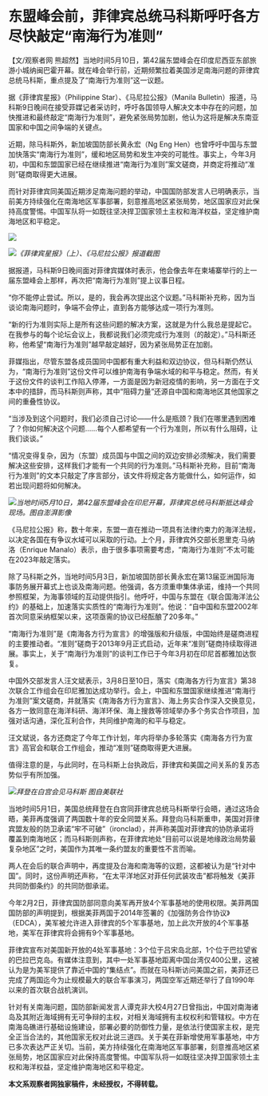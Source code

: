 # 东盟峰会前，菲律宾总统马科斯呼吁各方尽快敲定“南海行为准则”

【文/观察者网
熊超然】当地时间5月10日，第42届东盟峰会在印度尼西亚东部旅游小城纳闽巴霍开幕。就在峰会举行前，近期频繁拉着美国涉足南海问题的菲律宾总统马科斯，重点提及了“南海行为准则”这一议题。

据《菲律宾星报》（Philippine Star）、《马尼拉公报》（Manila
Bulletin）报道，马科斯9日晚间在接受菲媒记者采访时，呼吁各国领导人解决文本中存在的问题，加快推进和最终敲定“南海行为准则”，避免紧张局势加剧，他认为这将是解决东南亚国家和中国之间争端的关键点。

近期，除马科斯外，新加坡国防部长黄永宏（Ng Eng
Hen）也曾呼吁中国与东盟加快落实“南海行为准则”，缓和地区局势和发生冲突的可能性。事实上，今年3月初，中国和东盟国家已经在继续推进“南海行为准则”案文磋商，并商定将推动“准则”磋商取得更大进展。

而针对菲律宾同美国近期涉足南海问题的举动，中国国防部发言人已明确表示，当前美方持续强化在南海地区军事部署，刻意推高地区紧张局势，地区国家应对此保持高度警惕。中国军队将一如既往坚决捍卫国家领土主权和海洋权益，坚定维护南海地区和平稳定。

![](https://inews.gtimg.com/newsapp_bt/0/15792515772/1000)

![](https://inews.gtimg.com/newsapp_bt/0/15792515777/1000)_《菲律宾星报》（上）、《马尼拉公报》报道截图_

据报道，马科斯9日晚间面对菲律宾媒体时表示，他会像去年在柬埔寨举行的上一届东盟峰会上那样，再次把“南海行为准则”提上议事日程。

“你不能停止尝试。所以，是的，我会再次提出这个议题。”马科斯补充称，因为当谈论南海问题时，争端不会停止，直到各方能够达成一项行为准则。

“新的行为准则实际上是所有这些问题的解决方案，这就是为什么我总是提起它。在我参与的每个论坛会议上，我都说我们必须完成行为准则（的敲定）。”马科斯还称，他希望“南海行为准则”越早敲定越好，因为紧张局势正在加剧。

菲媒指出，尽管东盟各成员国同中国都有重大利益和双边协议，但马科斯仍然认为，“南海行为准则”这份文件可以维护南海有争端水域的和平与稳定。然而，有关于这份文件的谈判工作陷入停滞，一方面是因为新冠疫情的影响，另一方面在于文本中的措辞，而马科斯则声称，其中“阻碍力量”还源自中国和南海地区其他国家之间的重叠性协议。

“当涉及到这个问题时，我们必须自己讨论——什么是瓶颈？我们在哪里遇到困难了？你如何解决这个问题……每个人都希望有一个行为准则，所以有什么阻碍，让我们谈谈。”

“情况变得复杂，因为（东盟）成员国与中国之间的双边安排必须解决，我们需要解决这些安排，这样我们才能有一个共同的行为准则。”马科斯补充称，目前“南海行为准则”的文本只敲定了序言部分，该文件将规定各方能做什么，如何运作，如若出现问题将如何解决。

![](https://inews.gtimg.com/newsapp_bt/0/15792515778/1000)_当地时间5月10日，第42届东盟峰会在印尼开幕，菲律宾总统马科斯抵达峰会现场。图自澎湃影像_

《马尼拉公报》称，数十年来，东盟一直在推动一项具有法律约束力的海洋法规，以决定各国在有争议水域可以采取的行动。上个月，菲律宾外交部长恩里克·马纳洛（Enrique
Manalo）表示，由于很多事项需要考虑，“南海行为准则”不太可能在2023年敲定落实。

除了马科斯之外，当地时间5月3日，新加坡国防部长黄永宏在第13届亚洲国际海事防务展开幕式上也谈及南海问题。他强调，各方须重申集体承诺，维持一个共同参照框架，为海事领域的互动提供指引。他呼吁，中国与东盟在《联合国海洋法公约》的基础上，加速落实实质性的“南海行为准则”。他说：“自中国和东盟2002年首次同意采纳框架以来，这项亟需的协议已经酝酿了20多年。”

“南海行为准则”是《南海各方行为宣言》的增强版和升级版，中国始终是磋商进程的主要推动者。“准则”磋商于2013年9月正式启动，近年来“准则”磋商持续取得进展。事实上，关于“南海行为准则”的谈判工作已于今年3月初在印尼首都雅加达恢复。

中国外交部发言人汪文斌表示，3月8日至10日，落实《南海各方行为宣言》第38次联合工作组会在印尼雅加达成功举行。会上，中国和东盟国家继续推进“南海行为准则”案文磋商，并就落实《南海各方行为宣言》、海上务实合作深入交换意见，各方一致同意在海洋科研、海洋环保、海上搜救等领域举办多个务实合作项目，加强对话沟通，深化互利合作，共同维护南海的和平与稳定。

汪文斌说，各方还商定了今年工作计划，年内将举办多轮落实《南海各方行为宣言》高官会和联合工作组会，推动“准则”磋商取得更大进展。

值得注意的是，与此同时，在马科斯上台执政后，菲律宾和美国之间关系的复苏态势似乎有所加强。

![](https://inews.gtimg.com/newsapp_bt/0/15787958486/1000)_拜登在白宫会见马科斯 图自美联社_

当地时间5月1日，美国总统拜登在白宫同菲律宾总统马科斯举行会晤，通过这场会晤，美菲再度强调了两国数十年的安全同盟关系。拜登向马科斯重申，美国对菲律宾盟友般的防卫承诺“牢不可破”（ironclad），并声称美国对菲律宾的协防承诺将覆盖到南海地区；而马科斯则声称，在菲律宾地处“目前可以说是地缘政治局势最复杂地区”之时，美国作为其唯一条约盟友的重要性不言而喻。

两人在会后的联合声明中，再度提及台海和南海等的议题，这都被认为是“针对中国”。同时，这份声明还声称，“在太平洋地区对菲任何武装攻击”都将触发《美菲共同防御条约》的共同防御承诺。

今年2月2日，菲律宾国防部同意向美军再开放4个军事基地的使用权限。美菲两国国防部的声明提到，根据美菲两国于2014年签署的《加强防务合作协议》（EDCA），美军被允许进入菲律宾的5个军事基地，加上此次开放的4个军事基地，美军在菲律宾将会拥有9个军事基地。

菲律宾宣布对美国新开放的4处军事基地：3个位于吕宋岛北部，1个位于巴拉望省的巴拉巴克岛。有媒体注意到，其中一处军事基地距离中国台湾仅400公里，这被认为是为美军提供了靠近中国的“集结点”。而就在马科斯访问美国之前，美菲还已完成了两国迄今为止规模最大的联合军事演习，两国空军近期还举行了自1990年以来的首次联合战机演训。

针对有关南海问题，国防部新闻发言人谭克非大校4月27日曾指出，中国对南海诸岛及其附近海域拥有无可争辩的主权，对相关海域拥有主权权利和管辖权。中方在南海岛礁进行基础设施建设，部署必要的防御性力量，是依法行使国家主权，是完全正当合法的，其他国家无权对此说三道四。关于美在菲新增使用军事基地，中方已多次表达严正关切。当前，美方持续强化在南海地区军事部署，刻意推高地区紧张局势，地区国家应对此保持高度警惕。中国军队将一如既往坚决捍卫国家领土主权和海洋权益，坚定维护南海地区和平稳定。

**本文系观察者网独家稿件，未经授权，不得转载。**

